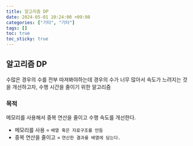 ```yaml
---
title: 알고리즘 DP
date: 2024-05-01 10:24:00 +09:00
categories: ["기타", "기타"]
tags: []
toc: true
toc_sticky: true
---
```


## 알고리즘 DP

수많은 경우의 수를 전부 따져봐야하는데 경우의 수가 너무 많아서 속도가 느려지는 것을 개선하고자, 수행 시간을 줄이기 위한 알고리즘

### 목적

메모리를 사용해서 중복 연산을 줄이고 수행 속도를 개선한다.

- 메모리를 사용 = `배열 혹은 자료구조를 만듬`
- 중복 연산을 줄이고 = `연산한 결과를 배열에 담는다.`
